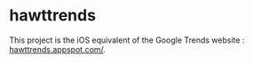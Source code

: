 hawttrends
==========

This project is the iOS equivalent of the Google Trends website : [hawttrends.appspot.com/](http://hawttrends.appspot.com/).